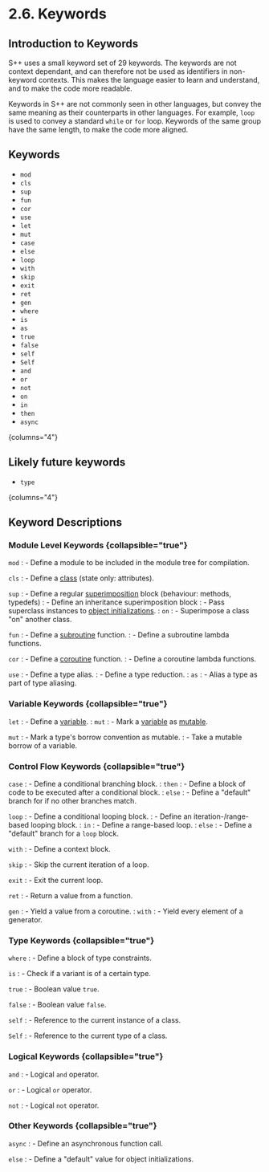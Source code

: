 # 2.6. Keywords

<primary-label ref="header-label"/>

<secondary-label ref="doc-complete"/>

<secondary-label ref="doc-subj-update"/>

## Introduction to Keywords

S++ uses a small keyword set of 29 keywords. The keywords are not context dependant, and can therefore not be used as
identifiers in non-keyword contexts. This makes the language easier to learn and understand, and to make the code more
readable.

Keywords in S++ are not commonly seen in other languages, but convey the same meaning as their counterparts in other
languages. For example, `loop` is used to convey a standard `while` or `for` loop. Keywords of the same group have the
same length, to make the code more aligned.

## Keywords

- `mod`
- `cls`
- `sup`
- `fun`
- `cor`
- `use`
- `let`
- `mut`
- `case`
- `else`
- `loop`
- `with`
- `skip`
- `exit`
- `ret`
- `gen`
- `where`
- `is`
- `as`
- `true`
- `false`
- `self`
- `Self`
- `and`
- `or`
- `not`
- `on`
- `in`
- `then`
- `async`

{columns="4"}

## Likely future keywords

- `type`

{columns="4"}

## Keyword Descriptions

### Module Level Keywords {collapsible="true"}

`mod`
: - Define a module to be included in the module tree for compilation.

`cls`
: - Define a [class](7-1-Class-Definition.md) (state only: attributes).

`sup`
: - Define a regular [superimposition](7-2-Superimposition-Definition.md) block (behaviour: methods, typedefs)
: - Define an inheritance superimposition block
: - Pass superclass instances to [object initializations](7-3-Object-Initialization.md).
: `on`
    : - Superimpose a class "on" another class.

`fun`
: - Define a [subroutine](8-1-Function-Definition.md) function.
: - Define a subroutine lambda functions.

`cor`
: - Define a [coroutine](12-2-Concurrency.md) function.
: - Define a coroutine lambda functions.

`use`
: - Define a type alias.
: - Define a type reduction.
: `as`
    : - Alias a type as part of type aliasing.

### Variable Keywords {collapsible="true"}

`let`
: - Define a [variable](4-1-Variables.md).
: `mut`
    : - Mark a [variable](4-1-Variables.md) as [mutable](4-1-Variables.md#mutability).

`mut`
: - Mark a type's borrow convention as mutable.
: - Take a mutable borrow of a variable.

### Control Flow Keywords {collapsible="true"}

`case`
: - Define a conditional branching block.
: `then`
    : - Define a block of code to be executed after a conditional block.
: `else`
    : - Define a "default" branch for if no other branches match.

`loop`
: - Define a conditional looping block.
: - Define an iteration-/range-based looping block.
: `in`
    : - Define a range-based loop.
: `else`
    : - Define a "default" branch for a `loop` block.

`with`
: - Define a context block.

`skip`
: - Skip the current iteration of a loop.

`exit`
: - Exit the current loop.

`ret`
: - Return a value from a function.

`gen`
: - Yield a value from a coroutine.
: `with`
    : - Yield every element of a generator.

### Type Keywords {collapsible="true"}

`where`
: - Define a block of type constraints.

`is`
: - Check if a variant is of a certain type.

`true`
: - Boolean value `true`.

`false`
: - Boolean value `false`.

`self`
: - Reference to the current instance of a class.

`Self`
: - Reference to the current type of a class.

### Logical Keywords {collapsible="true"}

`and`
: - Logical `and` operator.

`or`
: - Logical `or` operator.

`not`
: - Logical `not` operator.

### Other Keywords {collapsible="true"}

`async`
: - Define an asynchronous function call.

`else`
: - Define a "default" value for object initializations.
